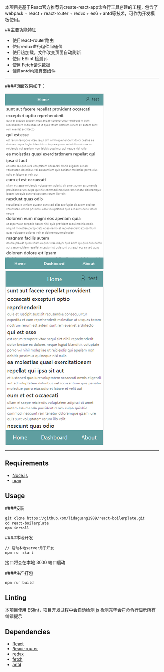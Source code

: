 本项目是基于React官方推荐的create-react-app命令行工具创建的工程，包含了 webpack + react + react-router + redux + es6 + antd等技术，可作为开发模板使用。



##主要功能特征
- 使用react-router路由
- 使用redux进行组件间通信
- 使用热加载，文件改变页面自动刷新
- 使用 ESlint 检测 js
- 使用 Fetch请求数据
- 使用antd构建页面组件

---------

####页面效果如下：

![demo1](./demo1.png)
![demo2](./demo2.png)


---------



## Requirements
- [Node.js](https://nodejs.org)
- [npm](https://www.npmjs.com/)

## Usage
####安装
```
git clone https://github.com/lidaguang1989/react-boilerplate.git
cd react-boilerplate
npm install
```
####本地开发
```
// 启动本地server用于开发
npm run start
```
接口将会在本地 3000 端口启动

####生产打包
```
npm run build
```

## Linting
本项目使用 ESlint，项目开发过程中会自动检测 js
检测完毕会在命令行显示所有纠错提示


## Dependencies
- [React](https://github.com/facebook/react)
- [React-router](https://github.com/reactjs/react-router)
- [redux](https://github.com/reactjs/redux)
- [fetch](https://github.com/github/fetch)
- [antd](https://ant.design)